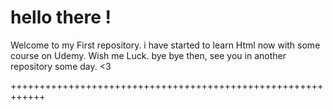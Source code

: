 # hello there ! 
Welcome to my First repository.
i have started to learn Html now with some course on Udemy.
Wish me Luck.
bye bye then, see you in another repository some day. <3

++++++++++++++++++++++++++++++++++++++++++++++++++++++++++++